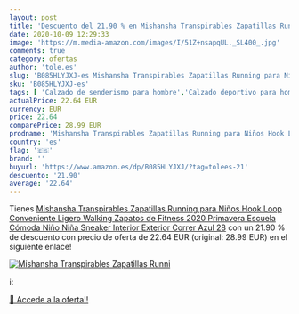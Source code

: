 ```yaml
---
layout: post
title: 'Descuento del 21.90 % en Mishansha Transpirables Zapatillas Runni'
date: 2020-10-09 12:29:33
image: 'https://m.media-amazon.com/images/I/51Z+nsapqUL._SL400_.jpg'
comments: true
category: ofertas
author: 'tole.es'
slug: 'B085HLYJXJ-es Mishansha Transpirables Zapatillas Running para Niños Hook...'
sku: 'B085HLYJXJ-es'
tags: [ 'Calzado de senderismo para hombre','Calzado deportivo para hombre','Chanclas y sandalias de piscina para hombre','Zapatillas de senderismo para hombre','Zapatillas y calzado deportivo para hombre','Zapatos','Zapatos para hombre','Zapatos y complementos','zapatos', ]
actualPrice: 22.64 EUR
currency: EUR
price: 22.64
comparePrice: 28.99 EUR
prodname: 'Mishansha Transpirables Zapatillas Running para Niños Hook Loop Conveniente Ligero Walking Zapatos de Fitness 2020 Primavera Escuela Cómoda Niño Niña Sneaker Interior Exterior  Correr Azul 28'
country: 'es'
flag: '🇪🇸'
brand: ''
buyurl: 'https://www.amazon.es/dp/B085HLYJXJ/?tag=tolees-21'
descuento: '21.90'
average: '22.64'
---
```


Tienes [Mishansha Transpirables Zapatillas Running para Niños Hook Loop Conveniente Ligero Walking Zapatos de Fitness 2020 Primavera Escuela Cómoda Niño Niña Sneaker Interior Exterior  Correr Azul 28](https://www.amazon.es/dp/B085HLYJXJ/?tag=tolees-21) con un 21.90 % de descuento con precio de oferta de 22.64 EUR (original: 28.99 EUR) en el siguiente enlace!

[![Mishansha Transpirables Zapatillas Runni](https://m.media-amazon.com/images/I/51Z+nsapqUL._SL400_.jpg)](https://www.amazon.es/dp/B085HLYJXJ/?tag=tolees-21)

ℹ️:


[🛒 Accede a la oferta!!](https://www.amazon.es/dp/B085HLYJXJ/?tag=tolees-21)
